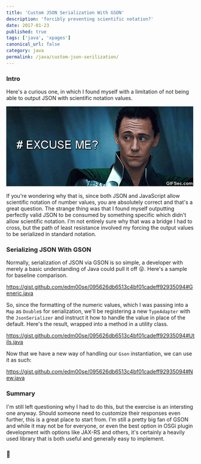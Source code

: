 ```yaml
---
title: 'Custom JSON Serialization With GSON'
description: 'forcibly preventing scientific notation?'
date: 2017-01-23
published: true
tags: ['java', 'xpages']
canonical_url: false
category: java
permalink: /java/custom-json-serilization/
---
```


### Intro

Here's a curious one, in which I found myself with a limitation of not being able to output JSON with scientific notation values.

![wait, what?](./images/ExcuseMe.gif)

If you're wondering why that is, since both JSON and JavaScript allow scientific notation of number values, you are absolutely correct and that's a great question. The strange thing was that I found myself outputting perfectly valid JSON to be consumed by something specific which didn't allow scientific notation. I'm not entirely sure why that was a bridge I had to cross, but the path of least resistance involved my forcing the output values to be serialized in standard notation.

### Serializing JSON With GSON

Normally, serialization of JSON via GSON is so simple, a developer with merely a basic understanding of Java could pull it off 😜. Here's a sample for baseline comparison.

https://gist.github.com/edm00se/095626db6513c4bf01cadeff92935094#Generic.java

So, since the formatting of the numeric values, which I was passing into a `Map` as `Double`s for serialization, we'll be registering a new `TypeAdapter` with the `JsonSerializer` and instruct it how to handle the value in place of the default. Here's the result, wrapped into a method in a utility class.

https://gist.github.com/edm00se/095626db6513c4bf01cadeff92935094#Utils.java

Now that we have a new way of handling our `Gson` instantiation, we can use it as such:

https://gist.github.com/edm00se/095626db6513c4bf01cadeff92935094#New.java

### Summary

I'm still left questioning why I had to do this, but the exercise is an intersting one anyway. Should someone need to customize their responses even further, this is a great place to start from. I'm still a pretty big fan of GSON and while it may not be for everyone, or even the best option in OSGi plugin development with options like JAX-RS and others, it's certainly a heavily used library that is both useful and generally easy to implement.

### 🍻
